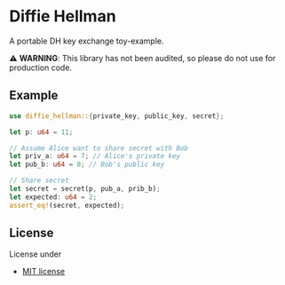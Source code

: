 # Diffie Hellman

A portable DH key exchange toy-example.

:warning: **WARNING**: This library has not been audited, so please do not use for production code.

## Example

```rust
use diffie_hellman::{private_key, public_key, secret};

let p: u64 = 11;

// Assume Alice want to share secret with Bob
let priv_a: u64 = 7; // Alice's private key
let pub_b: u64 = 8; // Bob's public key

// Share secret
let secret = secret(p, pub_a, prib_b);
let expected: u64 = 2;
assert_eq!(secret, expected);
```

## License

License under

* [MIT license](http://opensource.org/licenses/MIT)
